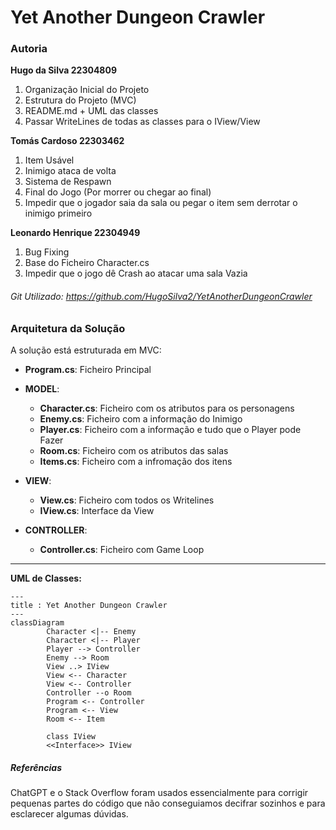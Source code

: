 # Yet Another Dungeon Crawler

### Autoria

**Hugo da Silva 22304809**
1. Organização Inicial do Projeto
2. Estrutura do Projeto (MVC)
3. README.md + UML das classes
4. Passar WriteLines de todas as classes para o IView/View

**Tomás Cardoso 22303462**
1. Item Usável
2. Inimigo ataca de volta
3. Sistema de Respawn
4. Final do Jogo (Por morrer ou chegar ao final)
5. Impedir que o jogador saia da sala ou pegar o item sem derrotar o inimigo primeiro

**Leonardo Henrique 22304949**
1. Bug Fixing 
2. Base do Ficheiro Character.cs
3. Impedir que o jogo dê Crash ao atacar uma sala Vazia

###### Git Utilizado: https://github.com/HugoSilva2/YetAnotherDungeonCrawler

### Arquitetura da Solução

A solução está estruturada em MVC:
* **Program.cs**: Ficheiro Principal

* **MODEL**:
  * **Character.cs**: Ficheiro com os atributos para os personagens
  * **Enemy.cs**: Ficheiro com a informação do Inimigo
  * **Player.cs**: Ficheiro com a informação e tudo que o Player pode Fazer
  * **Room.cs**: Ficheiro com os atributos das salas
  * **Items.cs**: Ficheiro com a infromação dos itens

* **VIEW**:
  * **View.cs**: Ficheiro com todos os Writelines
  * **IView.cs**: Interface da View

* **CONTROLLER**:
  * **Controller.cs**: Ficheiro com Game Loop

_________________________________________________

**UML de Classes:**

```mermaid
---
title : Yet Another Dungeon Crawler
---
classDiagram
        Character <|-- Enemy
        Character <|-- Player
        Player --> Controller
        Enemy --> Room
        View ..> IView
        View <-- Character
        View <-- Controller
        Controller --o Room
        Program <-- Controller
        Program <-- View
        Room <-- Item

        class IView
        <<Interface>> IView
```

##### Referências
ChatGPT e o Stack Overflow foram usados essencialmente para corrigir pequenas partes do código que não conseguiamos decifrar sozinhos e para esclarecer algumas dúvidas.
